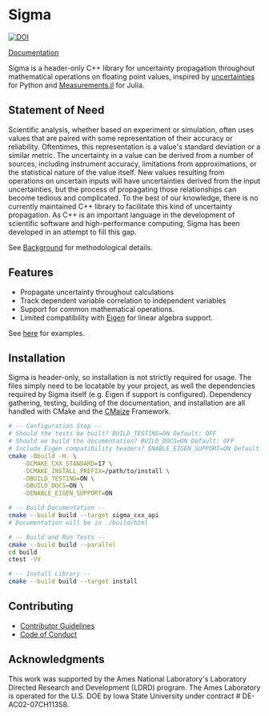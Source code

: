 # Sigma

[![DOI](https://joss.theoj.org/papers/10.21105/joss.07404/status.svg)](https://doi.org/10.21105/joss.07404)

[Documentation](https://qcuncertainty.github.io/sigma/)

Sigma is a header-only C++ library for uncertainty propagation throughout
mathematical operations on floating point values, inspired by
[uncertainties](https://github.com/lmfit/uncertainties) for Python and
[Measurements.jl](https://github.com/JuliaPhysics/Measurements.jl) for Julia.

## Statement of Need
Scientific analysis, whether based on experiment or simulation, often uses
values that are paired with some representation of their accuracy or
reliability. Oftentimes, this representation is a value's standard deviation or
a similar metric. The uncertainty in a value can be derived from a number of
sources, including instrument accuracy, limitations from approximations, or
the statistical nature of the value itself. New values resulting from operations
on uncertain inputs will have uncertainties derived from the input
uncertainties, but the process of propagating those relationships can become
tedious and complicated. To the best of our knowledge, there is no currently
maintained C++ library to facilitate this kind of uncertainty propagation. As
C++ is an important language in the development of scientific software and
high-performance computing, Sigma has been developed in an attempt to fill this
gap.

See [Background](./docs/background.md) for methodological details.

## Features
- Propagate uncertainty throughout calculations
- Track dependent variable correlation to independent variables
- Support for common mathematical operations.
- Limited compatibility with [Eigen](https://eigen.tuxfamily.org/index.php?title=Main_Page)
  for linear algebra support.

See [here](./docs/examples.md) for examples.

## Installation
Sigma is header-only, so installation is not strictly required for usage. The
files simply need to be locatable by your project, as well the dependencies
required by Sigma itself (e.g. Eigen if support is configured). Dependency
gathering, testing, building of the documentation, and installation are all
handled with CMake and the [CMaize](https://github.com/CMakePP/CMaize)
Framework.

```Bash
# -- Configuration Step --
# Should the tests be built? BUILD_TESTING=ON Default: OFF
# Should we build the documentation? BUILD_DOCS=ON Default: OFF
# Include Eigen compatibility headers? ENABLE_EIGEN_SUPPORT=ON Default: ON
cmake -Bbuild -H. \
    -DCMAKE_CXX_STANDARD=17 \
    -DCMAKE_INSTALL_PREFIX=/path/to/install \
    -DBUILD_TESTING=ON \
    -DBUILD_DOCS=ON \
    -DENABLE_EIGEN_SUPPORT=ON

# -- Build Documentation --
cmake --build build --target sigma_cxx_api
# Documentation will be in ./build/html

# -- Build and Run Tests --
cmake --build build --parallel
cd build
ctest -VV

# -- Install Library --
cmake --build build --target install
```

## Contributing

- [Contributor Guidelines](./docs/contributing.md)
- [Code of Conduct](./docs/code_of_conduct.md)

## Acknowledgments

This work was supported by the Ames National Laboratory's Laboratory Directed
Research and Development (LDRD) program. The Ames Laboratory is operated for the
U.S. DOE by Iowa State University under contract # DE-AC02-07CH11358.
